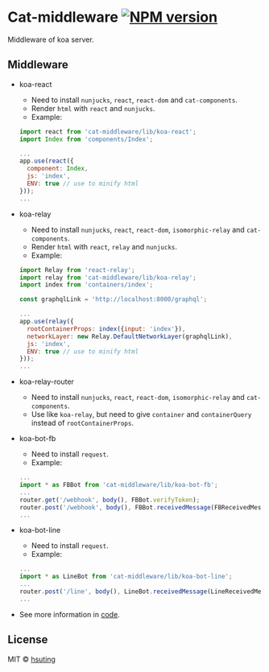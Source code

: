 # Cat-middleware [![NPM version][npm-image]][npm-url]
Middleware of koa server.

## Middleware
- koa-react
  - Need to install `nunjucks`, `react`, `react-dom` and `cat-components`.
  - Render `html` with `react` and `nunjucks`.
  - Example:

  ```javascript
  import react from 'cat-middleware/lib/koa-react';
  import Index from 'components/Index';

  ...
  app.use(react({
    component: Index,
    js: 'index',
    ENV: true // use to minify html
  }));
  ...
  ```

- koa-relay
  - Need to install `nunjucks`, `react`, `react-dom`, `isomorphic-relay` and `cat-components`.
  - Render `html` with `react`, `relay` and `nunjucks`.
  - Example:

  ```javascript
  import Relay from 'react-relay';
  import relay from 'cat-middleware/lib/koa-relay';
  import index from 'containers/index';

  const graphqlLink = 'http://localhost:8000/graphql';

  ...
  app.use(relay({
    rootContainerProps: index({input: 'index'}),
    networkLayer: new Relay.DefaultNetworkLayer(graphqlLink),
    js: 'index',
    ENV: true // use to minify html
  }));
  ...
  ```

- koa-relay-router
  - Need to install `nunjucks`, `react`, `react-dom`, `isomorphic-relay` and `cat-components`.
  - Use like `koa-relay`, but need to give `container` and `containerQuery` instead of `rootContainerProps`.

- koa-bot-fb
  - Need to install `request`.
  - Example:

  ```javascript
  ...
  import * as FBBot from 'cat-middleware/lib/koa-bot-fb';
  ...
  router.get('/webhook', body(), FBBot.verifyToken);
  router.post('/webhook', body(), FBBot.receivedMessage(FBReceivedMessage));
  ...
  ```

- koa-bot-line
  - Need to install `request`.
  - Example:

  ```javascript
  ...
  import * as LineBot from 'cat-middleware/lib/koa-bot-line';
  ...
  router.post('/line', body(), LineBot.receivedMessage(LineReceivedMessage));
  ...
  ```

- See more information in [code](./src).

## License
MIT © [hsuting](http://hsuting.com)

[npm-image]: https://badge.fury.io/js/cat-middleware.svg
[npm-url]: https://npmjs.org/package/cat-middleware
